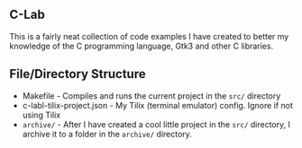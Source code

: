 C-Lab
---

This is a fairly neat collection of code examples I have created to better my knowledge of the C programming language, Gtk3 and other C libraries.

## File/Directory Structure

- Makefile - Compiles and runs the current project in the `src/` directory
- c-labl-tilix-project.json - My Tilix (terminal emulator) config. Ignore if not using Tilix
- `archive/` - After I have created a cool little project in the `src/` directory, I archive it to a folder in the `archive/` directory.
